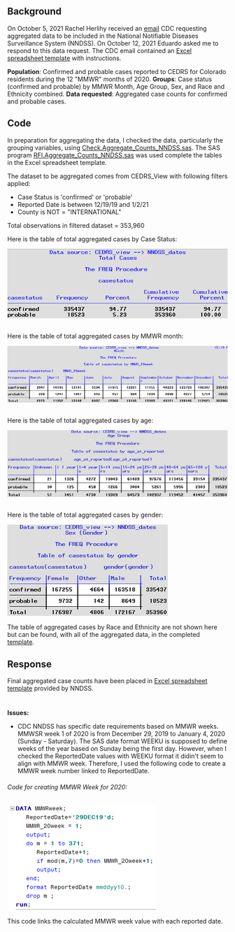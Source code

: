 ## Background 
On October 5, 2021 Rachel Herlihy received an [email](./Documents/Email_request.pdf) CDC requesting aggregated data to be included in the National Notifiable Diseases Surveillance System (NNDSS). On October 12, 2021 Eduardo asked me to respond to this data request. The CDC email contained an [Excel spreadsheet template](./Documents/Worksheet_2020_Aggregate_COVID-19_Data.xlsx) with instructions. 

**Population**:  Confirmed and probable cases reported to CEDRS for Colorado residents during the 12 "MMWR" months of 2020.  **Groups**: Case status (confirmed and probable) by MMWR Month, Age Group, Sex, and Race and Ethnicity combined.  **Data requested**: Aggregated case counts for confirmed and probable cases. 

## Code
In preparation for aggregating the data, I checked the data, particularly the grouping variables, using [Check.Aggregate_Counts_NNDSS.sas](SAS/Check.Aggregate_Counts_NNDSS.sas). The SAS program [RFI.Aggregate_Counts_NNDSS.sas](SAS/RFI.Aggregate_Counts_NNDSS.sas) was used complete the tables in the Excel spreadsheet template. 

The dataset to be aggregated comes from CEDRS_View with following filters applied:
* Case Status is 'confirmed' or 'probable'
* Reported Date is between 12/19/19 and 1/2/21
* County is NOT = "INTERNATIONAL"

Total observations in filtered dataset = 353,960

Here is the table of total aggregated cases by Case Status:

![Total Cases](./Images/Total_cases2.png)
##
Here is the table of total aggregated cases by MMWR month:

![MMWR_Month](./Images/MMWR_month2.png)
##
Here is the table of total aggregated cases by age:

![Age_Groups](.images/../Images/Age_group2.jpg)

##
Here is the table of total aggregated cases by gender:

![gendertable](Images/Gender2.jpg)

The table of aggregated cases by Race and Ethnicity are not shown here but can be found, with all of the aggregated data, in the completed [template](./Documents/Worksheet_2020_Aggregate_COVID-19_Data.xlsx).

## Response
Final aggregated case counts have been placed in [Excel spreadsheet template](./Documents/Worksheet_2020_Aggregate_COVID-19_Data.xlsx) provided by NNDSS.
#


**Issues:**
* CDC NNDSS has specific date requirements based on MMWR weeks. MMWSR week 1 of 2020 is from December 29, 2019 to January 4, 2020 (Sunday - Saturday). The SAS date format WEEKU is supposed to define weeks of the year based on Sunday being the first day. However, when I checked the ReportedDate values with WEEKU format it didin't seem to align with MMWR week. Therefore, I used the following code to create a MMWR week number linked to ReportedDate.
####
###### Code for creating MMWR Week for 2020:

 ![code](./Images/Code_for_MMWR_week.png)

This code links the calculated MMWR week value with each reported date.
